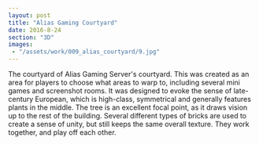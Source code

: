 ```yaml
---
layout: post
title: "Alias Gaming Courtyard"
date: 2016-8-24
section: "3D"
images:
 - "/assets/work/009_alias_courtyard/9.jpg"
---
```


The courtyard of Alias Gaming Server's courtyard. This was created as an area for players to choose what areas to warp to, including several mini games and screenshot rooms.
It was designed to evoke the sense of late-century European, which is high-class, symmetrical and generally features plants in the middle. The tree is an excellent focal point,
as it draws vision up to the rest of the building. Several different types of bricks are used to create a sense of unity, but still keeps the same overall texture. They work together,
and play off each other. 
